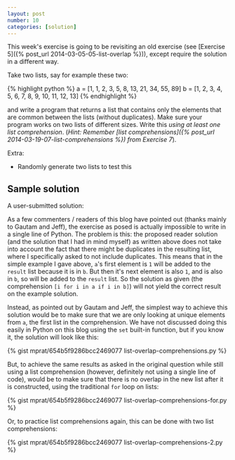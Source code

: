 ```yaml
---
layout: post
number: 10
categories: [solution]
---
```


This week's exercise is going to be revisiting an old exercise (see [Exercise 5]({% post_url 2014-03-05-05-list-overlap %})), except require the solution in a different way. 

Take two lists, say for example these two: 

{% highlight python %}
	a = [1, 1, 2, 3, 5, 8, 13, 21, 34, 55, 89]
	b = [1, 2, 3, 4, 5, 6, 7, 8, 9, 10, 11, 12, 13]
{% endhighlight %}

and write a program that returns a list that contains only the elements that are common between the lists (without duplicates). Make sure your program works on two lists of different sizes. Write this *using at least one list comprehension*. (_Hint: Remember [list comprehensions]({% post_url 2014-03-19-07-list-comprehensions %}) from Exercise 7_).

Extra: 

* Randomly generate two lists to test this


## Sample solution

A user-submitted solution:

<script src="https://gist.github.com/anonymous/10904252.js"></script>

As a few commenters / readers of this blog have pointed out (thanks mainly to Gautam and Jeff), the exercise as posed is actually impossible to write in a single line of Python. The problem is this: the proposed reader solution (and the solution that I had in mind myself) as written above does not take into account the fact that there might be duplicates in the resulting list, where I specifically asked to not include duplicates. This means that in the simple example I gave above, `a`'s first element is `1` will be added to the `result` list because it is in `b`. But then it's next element is also `1`, and is also in `b`, so will be added to the `result` list. So the solution as given (the comprehension `[i for i in a if i in b]`) will not yield the correct result on the example solution. 

Instead, as pointed out by Gautam and Jeff, the simplest way to achieve this solution would be to make sure that we are only looking at unique elements from `a`, the first list in the comprehension. We have not discussed doing this easily in Python on this blog using the `set` built-in function, but if you know it, the solution will look like this:

{% gist mprat/654b5f9286bcc2469077 list-overlap-comprehensions.py %}

But, to achieve the same results as asked in the original question while still using a list comprehension (however, definitely not using a single line of code), would be to make sure that there is no overlap in the new list after it is constructed, using the traditional `for` loop on lists:

{% gist mprat/654b5f9286bcc2469077 list-overlap-comprehensions-for.py %}

Or, to practice list comprehensions again, this can be done with two list comprehensions:

{% gist mprat/654b5f9286bcc2469077 list-overlap-comprehensions-2.py %}